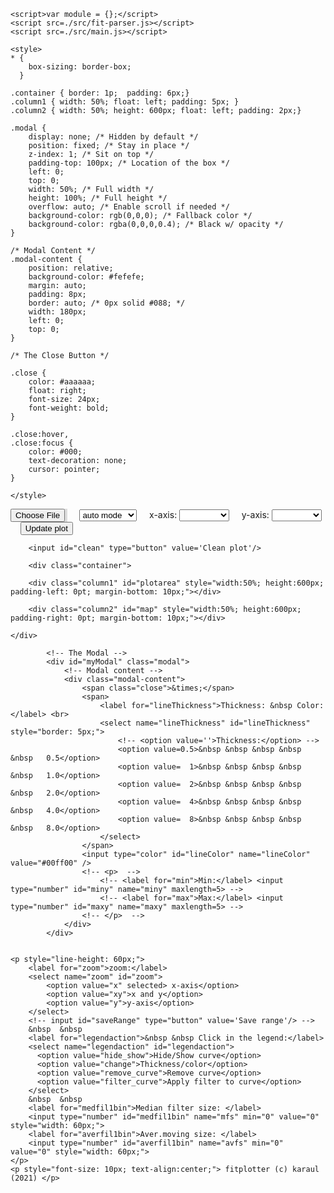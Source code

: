 <!DOCTYPE html>
<html>

<head>
	<meta charset="UTF-8">
	<meta name="viewport" content="width=device-width, initial-scale=1">
	<link rel="stylesheet" href="./src/leaflet/dist/leaflet.css" />
	<script src="./src/leaflet/dist/leaflet.js"></script>
	<script type="text/javascript" src="./src/canvasjs/canvasjs.min.js"></script>

	<script>var module = {};</script>
	<script src=./src/fit-parser.js></script>
	<script src=./src/main.js></script>

	<style>
	* {
		box-sizing: border-box;
	  }

	.container { border: 1p;  padding: 6px;}
	.column1 { width: 50%; float: left; padding: 5px; }	
	.column2 { width: 50%; height: 600px; float: left; padding: 2px;}  

	.modal {
  		display: none; /* Hidden by default */
  		position: fixed; /* Stay in place */
  		z-index: 1; /* Sit on top */
		padding-top: 100px; /* Location of the box */
		left: 0;
		top: 0;
		width: 50%; /* Full width */
		height: 100%; /* Full height */
		overflow: auto; /* Enable scroll if needed */
  		background-color: rgb(0,0,0); /* Fallback color */
  		background-color: rgba(0,0,0,0.4); /* Black w/ opacity */
	}

	/* Modal Content */
	.modal-content {
  		position: relative;
  		background-color: #fefefe;
  		margin: auto;
  		padding: 8px;
  		border: auto; /* 0px solid #088; */
  		width: 180px;
  		left: 0;
  		top: 0;
	}

	/* The Close Button */

	.close {
  		color: #aaaaaa;
  		float: right;
  		font-size: 24px;
  		font-weight: bold;
	}

	.close:hover,
	.close:focus {
  		color: #000;
  		text-decoration: none;
  		cursor: pointer;
	}

	</style>

</head>

<body>
		<input id="myfile" type="file" value="" accept=".fit" 
			style="padding: 0px; width:24mm; background: #ddd; size: 1"/>
		&nbsp &nbsp 
		<select name="mode" id="openmode"> 
			<option value="automode"> auto mode</option>
			<option value="manualmode">manual add</option>
		</select>
		&nbsp  &nbsp 
		<label for="xaxis">x-axis:</label>
		<select name="x" id="xaxis" style="min-width: 80px">
		</select>
		&nbsp  &nbsp 
		<label for="ylist">y-axis:</label>
		<select name="y" id="ylist" style="min-width: 80px"></select>
		&nbsp  &nbsp 
		<input id="update" type="button" value='Update plot'/> 
		
		<input id="clean" type="button" value='Clean plot'/> 
	
		<div class="container">

		<div class="column1" id="plotarea" style="width:50%; height:600px; padding-left: 0pt; margin-bottom: 10px;"></div>

		<div class="column2" id="map" style="width:50%; height:600px; padding-right: 0pt; margin-bottom: 10px;"></div>

	</div>

			<!-- The Modal -->
			<div id="myModal" class="modal">
				<!-- Modal content -->
				<div class="modal-content">
	  				<span class="close">&times;</span>
		   			<span>
		   				<label for="lineThickness">Thickness: &nbsp Color:</label> <br>
		   				<select name="lineThickness" id="lineThickness" style="border: 5px;">
			  				<!-- <option value=''>Thickness:</option> -->
			  				<option value=0.5>&nbsp &nbsp &nbsp &nbsp &nbsp   0.5</option>
			  				<option value=  1>&nbsp &nbsp &nbsp &nbsp &nbsp   1.0</option>
			  				<option value=  2>&nbsp &nbsp &nbsp &nbsp &nbsp   2.0</option>
			  				<option value=  4>&nbsp &nbsp &nbsp &nbsp &nbsp   4.0</option>
			  				<option value=  8>&nbsp &nbsp &nbsp &nbsp &nbsp   8.0</option>            
		  				</select>  
		  			</span>
		  			<input type="color" id="lineColοr" name="lineColοr" value="#00ff00" />
					<!-- <p>  -->
						<!-- <label for="min">Min:</label> <input type="number" id="miny" name="miny" maxlength=5> -->
						<!-- <label for="max">Max:</label> <input type="number" id="maxy" name="maxy" maxlength=5> -->
					<!-- </p>  -->
  				</div>  
			</div>


	<p style="line-height: 60px;"> 
		<label for="zoom">zoom:</label>
		<select name="zoom" id="zoom"> 
			<option value="x" selected> x-axis</option>
			<option value="xy">x and y</option>
			<option value="y">y-axis</option>
		</select>
		<!-- input id="saveRange" type="button" value='Save range'/> -->
		&nbsp  &nbsp 
		<label for="legendaction">&nbsp &nbsp Click in the legend:</label>
		<select name="legendaction" id="legendaction">
		  <option value="hide_show">Hide/Show curve</option>
		  <option value="change">Thickness/color</option>
		  <option value="remove_curve">Remove curve</option>
		  <option value="filter_curve">Apply filter to curve</option>
		</select>
		&nbsp  &nbsp 
		<label for="medfil1bin">Median filter size: </label> 
		<input type="number" id="medfil1bin" name="mfs" min="0" value="0" style="width: 60px;">
		<label for="averfil1bin">Aver.moving size: </label> 
		<input type="number" id="averfil1bin" name="avfs" min="0" value="0" style="width: 60px;">
	</p>
	<p style="font-size: 10px; text-align:center;"> fitplotter (c) karaul (2021) </p>

</body>

</html>